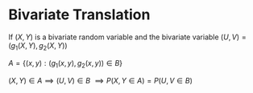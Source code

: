 # Bivariate Translation

If $(X,Y)$ is a bivariate random variable and the bivariate variable $(U,V)=(g_1(X,Y),g_2(X,Y))$

$A=\{(x,y):(g_1(x,y),g_2(x,y))\in B\}$

$(X,Y)\in A\implies(U,V)\in B$
$\implies P(X,Y\in A)=P(U,V\in B)$
